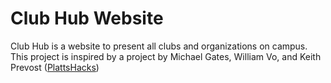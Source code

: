 # Club Hub Website

Club Hub is a website to present all clubs and organizations on campus. This project is inspired by a project by Michael Gates, William Vo, and Keith Prevost ([PlattsHacks](https://github.com/MichaelGatesDev/PlattsHacks))
